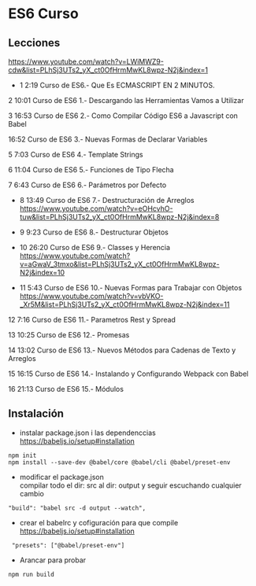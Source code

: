 # ES6 Curso

## Lecciones
https://www.youtube.com/watch?v=LWiMWZ9-cdw&list=PLhSj3UTs2_yX_ct0OfHrmMwKL8wpz-N2j&index=1
* 1 2:19 Curso de ES6.- Que Es ECMASCRIPT EN 2 MINUTOS.

2 10:01 Curso de ES6 1.- Descargando las Herramientas Vamos a Utilizar

3 16:53 Curso de ES6 2.- Como Compilar Código ES6 a Javascript con Babel

16:52 Curso de ES6 3.- Nuevas Formas de Declarar Variables

5 7:03 Curso de ES6 4.- Template Strings

6 11:04 Curso de ES6 5.- Funciones de Tipo Flecha

7 6:43 Curso de ES6 6.- Parámetros por Defecto

* 8 13:49 Curso de ES6 7.- Destructuración de Arreglos  
https://www.youtube.com/watch?v=eOHcvhO-tuw&list=PLhSj3UTs2_yX_ct0OfHrmMwKL8wpz-N2j&index=8

* 9 9:23 Curso de ES6 8.- Destructurar Objetos  

* 10 26:20 Curso de ES6 9.- Classes y Herencia
https://www.youtube.com/watch?v=aGwaV_3tmxo&list=PLhSj3UTs2_yX_ct0OfHrmMwKL8wpz-N2j&index=10

* 11 5:43 Curso de ES6 10.- Nuevas Formas para Trabajar con Objetos  
https://www.youtube.com/watch?v=vbVKO-_Xr5M&list=PLhSj3UTs2_yX_ct0OfHrmMwKL8wpz-N2j&index=11

12 7:16 Curso de ES6 11.- Parametros Rest y Spread

13 10:25 Curso de ES6 12.- Promesas

14 13:02 Curso de ES6 13.- Nuevos Métodos para Cadenas de Texto y Arreglos

15 16:15 Curso de ES6 14.- Instalando y Configurando Webpack con Babel

16 21:13 Curso de ES6 15.- Módulos


## Instalación
* instalar package.json i las dependenccias  
https://babeljs.io/setup#installation
```
npm init
npm install --save-dev @babel/core @babel/cli @babel/preset-env
```
* modificar el package.json  
compilar todo el dir: src al dir: output y seguir escuchando cualquier cambio
```
"build": "babel src -d output --watch",
```
* crear el babelrc y cofiguración para que compile  
https://babeljs.io/setup#installation
```
 "presets": ["@babel/preset-env"]
 ```
 * Arancar para probar
 ```
 npm run build
 ```